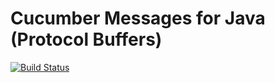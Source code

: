 # Cucumber Messages for Java (Protocol Buffers)

[![Build Status](https://travis-ci.org/cucumber/cucumber-messages-java.svg?branch=master)](https://travis-ci.org/cucumber/cucumber-messages-java)
